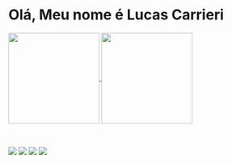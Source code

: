<h1> Olá, Meu nome é Lucas Carrieri </h1>

<div>
  <a href="https://github.com/LucasCarrieri">
  <img height="180em"   align="center" src="https://github-readme-stats.vercel.app/api?username=LucasCarrieri&show_icons=false&theme=react&include_all_commits=true&count_private=true"/>
  <img height="180em"  align="center" src="https://github-readme-stats.vercel.app/api/top-langs/?username=LucasCarrieri&layout=compact&langs_count=7&theme=react" />
</div>


<br>
     

  
   
##

 <div>
<a href="https://www.instagram.com/lucas_crr_/" target="_blank"><img src="https://img.shields.io/badge/-Instagram-%23E4405F?style=for-the-badge&logo=instagram&logoColor=white" target="_blank"></a>
<a href="https://www.twitch.tv/lucas_blackzs" target="_blank"><img src="https://img.shields.io/badge/Twitch-9146FF?style=for-the-badge&logo=twitch&logoColor=white" target="_blank"></a>
<a href = "mailto:lucascarrieridossantos@gmail.com"><img src="https://img.shields.io/badge/-Gmail-%23333?style=for-the-badge&logo=gmail&logoColor=white" target="_blank"></a>
<a href="https://www.linkedin.com/in/lucas-carrieri-1068a5203/" target="_blank"><img src="https://img.shields.io/badge/-LinkedIn-%230077B5?style=for-the-badge&logo=linkedin&logoColor=white" target="_blank"></a> 
  </div>
